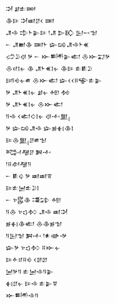 <div class='block'>
<div class='line'>𒋫 𒋗𒉺𒇷</div>
<div class='line'>𒆠𒄿 𒋫𒀜𒆪𒌋 𒌅</div>
<div class='line'>𒂗𒈾 𒄠𒈨𒉌𒄿 𒁹𒂗 𒆕𒃼 𒌨𒁁𒈠</div>
<div class='line'>𒀸 𒂗𒆤𒆠 𒌅𒈨 𒇽𒄘𒂗𒈾𒈨𒌍</div>
<div class='line'>𒈤𒊒𒋼 𒃻 𒀸 𒁍𒌦𒉌𒅗 𒊮𒁍𒍑𒃻</div>
<div class='line'>𒊮𒁀𒋙𒉡 𒆠 𒂗𒈨𒌍𒋙𒉡 𒆠𒄿 𒉺𒀾𒊒</div>
<div class='line'>𒅀𒀪𒉡𒌑 𒊮𒁍𒅗 𒇽𒌋𒌋𒍝𒊍𒉺𒉌</div>
<div class='line'>𒃻 𒂗𒈨𒌍𒋙𒉡 𒋗𒉡 𒅇 𒁵</div>
<div class='line'>𒃻 𒂗𒈨𒌍𒋙𒉡 𒊮𒁍𒅗</div>
<div class='line'>𒀀𒈾 𒌋𒅗𒄭𒋙𒉡 𒋼𒋾𒅅</div>
<div class='line'>𒃻 𒇽𒄘𒂗𒈾 𒇽𒂊𒈬𒆠𒋙</div>
<div class='line'>𒄿𒁲𒅅𒆪𒌑𒈠</div>
<div class='line'>𒅋𒆷𒆪 𒀉𒋾</div>
<div class='line'>𒁹𒍝𒀠𒆷𒀀</div>
<div class='line'>𒀸 𒀾𒌒 𒃻 𒀜𒀜𒐊</div>
<div class='line'>𒄿𒉺𒅁𒉺𒊒𒋙</div>
<div class='line'>𒀸 𒆳𒌵𒆠 𒃮𒁉 𒅇</div>
<div class='line'>𒀀𒁲 𒆳𒌓𒁴 𒂗𒈾 𒀜𒋫</div>
<div class='line'>𒂊𒈬𒆠𒅗 𒁲𒆠𒂊𒈠</div>
<div class='line'>𒀀𒌨𒈠 𒀉𒋾 𒁹𒀭𒀝𒋩</div>
<div class='line'>𒇽𒃻 𒆳𒌓𒁴 𒍝𒁍𒉡</div>
<div class='line'>𒄿𒅆𒄑𒍝𒀪 𒌋𒌆𒇻</div>
<div class='line'>𒅁𒃻𒀀 𒉺𒅁𒈾𒀀𒉌</div>
<div class='line'>𒈬𒆪𒉡 𒄿𒈾 𒉺𒉌𒐊</div>
<div class='line'>𒁍𒌦𒈾𒀀</div>
</div>
